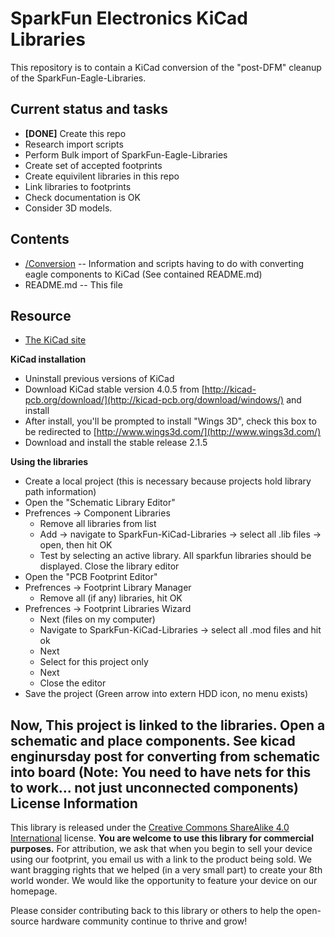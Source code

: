 SparkFun Electronics KiCad Libraries
====================================

This repository is to contain a KiCad conversion of the "post-DFM" cleanup of the SparkFun-Eagle-Libraries.

Current status and tasks
----------------

* **[DONE]** Create this repo
* Research import scripts
* Perform Bulk import of SparkFun-Eagle-Libraries
* Create set of accepted footprints
* Create equivilent libraries in this repo
* Link libraries to footprints
* Check documentation is OK
* Consider 3D models.

Contents
-------------------

* [/Conversion](https://github.com/sparkfun/SparkFun-KiCad-Libraries/tree/master/Conversion) -- Information and scripts having to do with converting eagle components to KiCad (See contained README.md)
* README.md -- This file

Resource
----------------

* [The KiCad site](http://kicad-pcb.org/)

**KiCad installation**

* Uninstall previous versions of KiCad
* Download KiCad stable version 4.0.5 from [http://kicad-pcb.org/download/](http://kicad-pcb.org/download/windows/) and install
* After install, you'll be prompted to install "Wings 3D", check this box to be redirected to [http://www.wings3d.com/](http://www.wings3d.com/)
* Download and install the stable release 2.1.5

**Using the libraries**

* Create a local project (this is necessary because projects hold library path information)
* Open the "Schematic Library Editor"
* Prefrences -> Component Libraries
  * Remove all libraries from list
  * Add -> navigate to SparkFun-KiCad-Libraries -> select all .lib files -> open, then hit OK
  * Test by selecting an active library.  All sparkfun libraries should be displayed.  Close the library editor
* Open the "PCB Footprint Editor"
* Prefrences -> Footprint Library Manager
  * Remove all (if any) libraries, hit OK
* Prefrences -> Footprint Libraries Wizard
  * Next (files on my computer)
  * Navigate to SparkFun-KiCad-Libraries -> select all .mod files and hit ok
  * Next
  * Select for this project only
  * Next
  * Close the editor
* Save the project (Green arrow into extern HDD icon, no menu exists)

Now, This project is linked to the libraries.  Open a schematic and place components.  See kicad enginursday post for converting from schematic into board (Note: You need to have nets for this to work... not just unconnected components)
License Information
-------------------

This library is released under the [Creative Commons ShareAlike 4.0 International](https://creativecommons.org/licenses/by-sa/4.0/) license. 
**You are welcome to use this library for commercial purposes.**
For attribution, we ask that when you begin to sell your device using our footprint, you email us with a link to the product being sold. 
We want bragging rights that we helped (in a very small part) to create your 8th world wonder. 
We would like the opportunity to feature your device on our homepage.

Please consider contributing back to this library or others to help the open-source hardware community continue to thrive and grow! 
